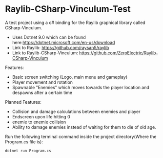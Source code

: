 # Raylib-CSharp-Vinculum-Test
A test project using a c# binding for the Raylib graphical library called CSharp-Vinculum.
- Uses Dotnet 9.0 which can be found here:https://dotnet.microsoft.com/en-us/download
- Link to Raylib: https://github.com/raysan5/raylib 
- Link to Raylib-CSharp-Vinculum: https://github.com/ZeroElectric/Raylib-CSharp-Vinculum

Features:
- Basic screen switching (Logo, main menu and gameplay)
- Player movement and rotation
- Spawnable "Enemies" which moves towards the player location and despawns after a certain time

Planned Features:
- Collision and damage calculations between enemies and player
- Endscreen upon life hitting 0
- enemie to enemie collision
- Ability to damage enemies instead of waiting for them to die of old age.

Run the following terminal command inside the project directory(Where the Program.cs file is):
```terminal
dotnet run Program.cs
```
